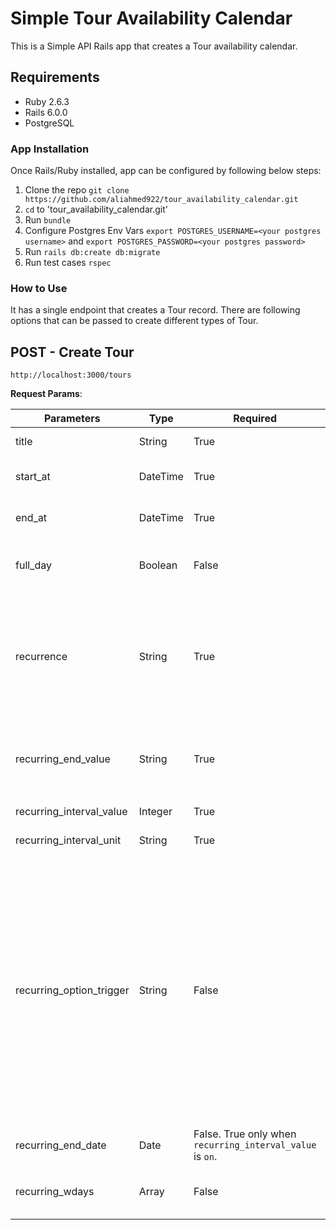 # Simple Tour Availability Calendar
This is a Simple API Rails app that creates a Tour availability calendar.

## Requirements

* Ruby 2.6.3
* Rails 6.0.0
* PostgreSQL

### App Installation

Once Rails/Ruby installed, app can be configured by following below steps:

1. Clone the repo `git clone https://github.com/aliahmed922/tour_availability_calendar.git`
2. `cd` to 'tour_availability_calendar.git'
3. Run `bundle`
4. Configure Postgres Env Vars `export POSTGRES_USERNAME=<your postgres username>` and `export POSTGRES_PASSWORD=<your postgres password>`
5. Run `rails db:create db:migrate`
6. Run test cases `rspec`

### How to Use
It has a single endpoint that creates a Tour record. There are following options that can be passed to create different types of Tour.

POST - Create Tour
---
`http://localhost:3000/tours`

**Request Params**:

| Parameters               | Type     | Required                                                  | Value                                          | Description |
|--------------------------|----------|-----------------------------------------------------------|:----------------------------------------------:|-------------|
| title                    | String   | True                                                      | ---                                            | Title of the Tour (e.g Adventor) |
| start_at                 | DateTime | True                                                      | ---                                            | DateTime in format (YYYY-MM-DD HH:MM:SS) |
| end_at                   | DateTime | True                                                      | ---                                            | DateTime in format (YYYY-MM-DD HH:MM:SS) |
| full_day                 | Boolean  | False                                                     | ---                                            | Default is False, When set to true, the start_at and end_at becomes date instead of datetime. |
| recurrence               | String   | True                                                      | once / recurring                               | `once` Makes a tour One Time which will end on specified end_at date. `recurring` Makes a repeating tour based on repeating value and repeating interval unit and can be ended based on `recurring_end_value` and `recurring_end_date`. |
| recurring_end_value      | String   | True                                                      | never / on                                     | `never` will never end the recurring tour. `on` will require `recurring_end_date` which will end the tour on this date. |
| recurring_interval_value | Integer  | True                                                      | ---                                            | Number of interval E.g 1 or 2 |
| recurring_interval_unit  | String   | True                                                      | day / week / month / year                      | Recurring interval unit |
| recurring_option_trigger | String   | False                                                     | on_same_day / every_week / on_current_week_day | `on_same_day` will only work when `recurring_interval_unit` value is either `week` or `month`. This will repeat the tour on same day of the `start_at` date. `every_week_day` will work only when `recurring_interval_unit` value is  `week`. This will repeat on every day of the week. `on_current_week_day` will only work when `recurring_interval_unit` value is `month`. This will repeat tour on same week, same day of the repeating month (E.g Every second Thursday of the month). |
| recurring_end_date       | Date     | False. True only when `recurring_interval_value` is `on`. | ---                                            | Date in format (YYYY-MM-DD). |
| recurring_wdays          | Array    | False                                                     | Range 0 to 6                                   | Values from 0..6. These values represent the week days as 0 = Sunday, 1 = Monday etc |


